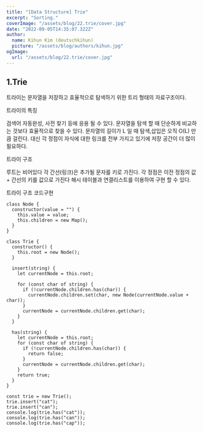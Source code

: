 ```yaml
---
title: "[Data Structure] Trie"
excerpt: "Sorting."
coverImage: "/assets/blog/22.trie/cover.jpg"
date: "2022-09-05T14:35:07.322Z"
author:
  name: Kihun Kim (deutschkihun)
  picture: "/assets/blog/authors/kihun.jpg"
ogImage:
  url: "/assets/blog/22.trie/cover.jpg"
---
```


## 1.Trie

트라이는 문자열을 저장하고 효율적으로 탐색하기 위한 트리 형태의 자료구조이다.

트라이의 특징

검색어 자동완성, 사전 찾기 등에 응용 될 수 있다.
문자열을 탐색 할 때 단순하게 비교하는 것보다 효율적으로 찾을 수 있다.
문자열의 길이가 L 일 때 탐색,삽입은 오직 O(L) 만큼 걸린다.
대신 각 정점이 자식에 대한 링크를 전부 가지고 있기에 저장 공간이 더 많이 필요하다.

트라이 구조

루트는 비어있다
각 간선(링크)은 추가될 문자를 키로 가진다.
각 정점은 이전 정점의 값 + 간선의 키를 값으로 가진다
해시 테이블과 연결리스트를 이용하여 구현 할 수 있다.

트라이 구조 코드구현

```tsx
class Node {
  constructor(value = "") {
    this.value = value;
    this.children = new Map();
  }
}

class Trie {
  constructor() {
    this.root = new Node();
  }

  insert(string) {
    let currentNode = this.root;

    for (const char of string) {
      if (!currentNode.children.has(char)) {
        currentNode.children.set(char, new Node(currentNode.value + char));
      }
      currentNode = currentNode.children.get(char);
    }
  }

  has(string) {
    let currentNode = this.root;
    for (const char of string) {
      if (!currentNode.children.has(char)) {
        return false;
      }
      currentNode = currentNode.children.get(char);
    }
    return true;
  }
}

const trie = new Trie();
trie.insert("cat");
trie.insert("can");
console.log(trie.has("cat"));
console.log(trie.has("can"));
console.log(trie.has("cap"));
```
